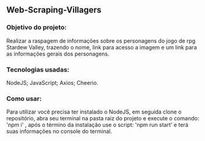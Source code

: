## Web-Scraping-Villagers

### Objetivo do projeto:

Realizar a raspagem de informações sobre os personagens do jogo de rpg Stardew Valley,
trazendo o nome, link para acesso a imagem e um link para as informações gerais dos personagens.

### Tecnologias usadas:

NodeJS;
JavaScript;
Axios;
Cheerio.

### Como usar:

Para utilizar você precisa ter instalado o NodeJS, em seguida clone o repositório,
abra seu terminal na pasta raiz do projeto e execute o comando: 'npm i' , 
após o término da instalação use o script: 'npm run start' e terá suas informações no console do terminal.
